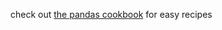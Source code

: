 check out [the pandas cookbook](https://pandas.pydata.org/pandas-docs/stable/user_guide/cookbook.html) for easy recipes 